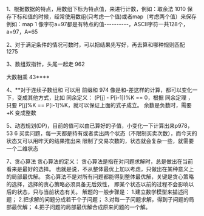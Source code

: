 1、根据数据的特点，用数组下标为特点值，来进行计数，例如：取余法 1010
    保存下标和值的时候，经常使用数组(只考虑一个值)或者map（考虑两个值）来保存 例如：map 1
    像字符a=97都是有特点的值----------，ASCII字符一共128个，a=97，A=65
    
2、对于满足条件的情况可数时，可以把结果先写好，再去算和哪种规则匹配 1275

3、数组双指针，头尾一起走 962

大数相乘 43****


4、**对于连续子数组和 可以用 前缀和  974
像是和-差这样的计算，都可以变化一下，变成其他方式，比如
同余定义： (P[j] - P[i-1])%K == 0，根据 同余定理 ，只要 P[j]%K == P[i-1]%K，就可以保证上面的式子成立。
余数是负数时，需要+K 变成整数


5、动态规划(DP)，目前的值可以由已算好的子值，小变化一下计算出来p978，53
6 买卖问题，每一天都是持有或者卖出两个状态（不限制买卖次数），而今天的状态又可以用昨天的结果推出来
限制了交易次数的，状态就会复杂一些，就需要一个二维状态


7、贪心算法
贪心算法的定义：
贪心算法是指在对问题求解时，总是做出在当前看来是最好的选择。
也就是说，不从整体最优上加以考虑，只做出在某种意义上的局部最优解。
贪心算法不是对所有问题都能得到整体最优解，关键是贪心策略的选择，选择的贪心策略必须具备无后效性，
即某个状态以前的过程不会影响以后的状态，只与当前状态有关。
解题的一般步骤是：
1.建立数学模型来描述问题；
2.把求解的问题分成若干个子问题；
3.对每一子问题求解，得到子问题的局部最优解；
4.把子问题的局部最优解合成原来问题的一个解。